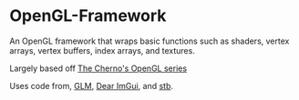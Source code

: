 # OpenGL-Framework
An OpenGL framework that wraps basic functions such as shaders, vertex arrays, vertex buffers, index arrays, and textures.

Largely based off [The Cherno's OpenGL series](https://www.youtube.com/playlist?list=PLlrATfBNZ98foTJPJ_Ev03o2oq3-GGOS2)

Uses code from, [GLM](https://github.com/g-truc/glm), [Dear ImGui](https://github.com/ocornut/imgui), and [stb](https://github.com/nothings/stb).
